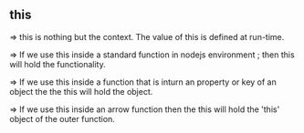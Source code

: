 ## this

=> this is nothing but the context. The value of this is defined at run-time.

=> If we use this inside a standard function in nodejs environment ; then this will hold the functionality.

=> If we use this inside a function that is inturn an property or key of an object the the this will hold the object.

=> If we use this inside an arrow function then the this will hold the 'this' object of the outer function.